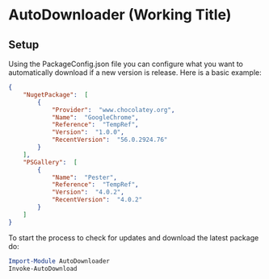 # AutoDownloader (Working Title)

## Setup
Using the PackageConfig.json file you can configure what you want to automatically download
if a new version is release. Here is a basic example:

```json
{
    "NugetPackage":  [
        {
            "Provider":  "www.chocolatey.org",
            "Name":  "GoogleChrome",
            "Reference":  "TempRef",
            "Version":  "1.0.0",
            "RecentVersion":  "56.0.2924.76"
        }
    ],
    "PSGallery":  [
        {
            "Name":  "Pester",
            "Reference":  "TempRef",
            "Version":  "4.0.2",
            "RecentVersion":  "4.0.2"
        }
    ]
}

```

To start the process to check for updates and download the latest package do:

```powershell
Import-Module AutoDownloader
Invoke-AutoDownload
```